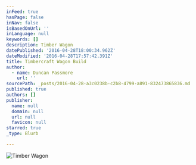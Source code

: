 ```yaml
---
inFeed: true
hasPage: false
inNav: false
isBasedOnUrl: ''
inLanguage: null
keywords: []
description: Timber Wagon
datePublished: '2016-04-28T18:00:34.962Z'
dateModified: '2016-04-28T17:57:42.391Z'
title: Timbercraft Wagon Build
author:
  - name: Duncan Passmore
    url: ''
sourcePath: _posts/2016-04-28-a3c0238b-c2b8-4799-a891-832473865836.md
published: true
authors: []
publisher:
  name: null
  domain: null
  url: null
  favicon: null
starred: true
_type: Blurb

---
```

![Timber Wagon](https://s3-us-west-2.amazonaws.com/the-grid-img/p/3501f6b08f6a04569b1d1e0dd3e9b96df5ccd20e.jpg)